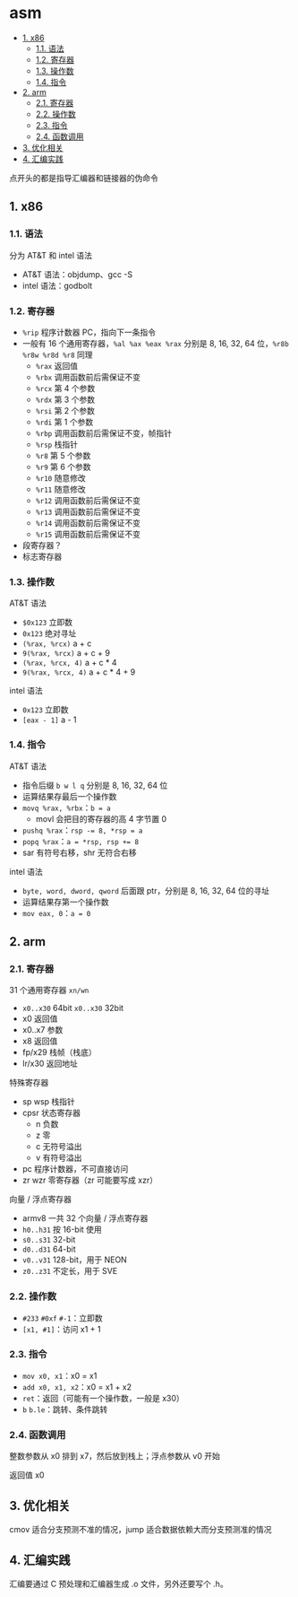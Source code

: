 # asm

- [1. x86](#1-x86)
  - [1.1. 语法](#11-语法)
  - [1.2. 寄存器](#12-寄存器)
  - [1.3. 操作数](#13-操作数)
  - [1.4. 指令](#14-指令)
- [2. arm](#2-arm)
  - [2.1. 寄存器](#21-寄存器)
  - [2.2. 操作数](#22-操作数)
  - [2.3. 指令](#23-指令)
  - [2.4. 函数调用](#24-函数调用)
- [3. 优化相关](#3-优化相关)
- [4. 汇编实践](#4-汇编实践)

点开头的都是指导汇编器和链接器的伪命令

## 1. x86

### 1.1. 语法

分为 AT&T 和 intel 语法

- AT&T 语法：objdump、gcc -S
- intel 语法：godbolt

### 1.2. 寄存器

- `%rip` 程序计数器 PC，指向下一条指令
- 一般有 16 个通用寄存器，`%al %ax %eax %rax` 分别是 8, 16, 32, 64 位，`%r8b %r8w %r8d %r8` 同理
  - `%rax` 返回值
  - `%rbx` 调用函数前后需保证不变
  - `%rcx` 第 4 个参数
  - `%rdx` 第 3 个参数
  - `%rsi` 第 2 个参数
  - `%rdi` 第 1 个参数
  - `%rbp` 调用函数前后需保证不变，帧指针
  - `%rsp` 栈指针
  - `%r8` 第 5 个参数
  - `%r9` 第 6 个参数
  - `%r10` 随意修改
  - `%r11` 随意修改
  - `%r12` 调用函数前后需保证不变
  - `%r13` 调用函数前后需保证不变
  - `%r14` 调用函数前后需保证不变
  - `%r15` 调用函数前后需保证不变
- 段寄存器？
- 标志寄存器

### 1.3. 操作数

AT&T 语法

- `$0x123` 立即数
- `0x123` 绝对寻址
- `(%rax, %rcx)` a + c
- `9(%rax, %rcx)` a + c + 9
- `(%rax, %rcx, 4)` a + c * 4
- `9(%rax, %rcx, 4)` a + c * 4 + 9

intel 语法

- `0x123` 立即数
- `[eax - 1]` a - 1

### 1.4. 指令

AT&T 语法

- 指令后缀 `b w l q` 分别是 8, 16, 32, 64 位
- 运算结果存最后一个操作数
- `movq %rax, %rbx`：`b = a`
  - movl 会把目的寄存器的高 4 字节置 0
- `pushq %rax`：`rsp -= 8, *rsp = a`
- `popq %rax`：`a = *rsp, rsp += 8`
- sar 有符号右移，shr 无符合右移

intel 语法

- `byte, word, dword, qword` 后面跟 ptr，分别是 8, 16, 32, 64 位的寻址
- 运算结果存第一个操作数
- `mov eax, 0`：`a = 0`

## 2. arm

### 2.1. 寄存器

31 个通用寄存器 `xn/wn`

- `x0..x30` 64bit `x0..x30` 32bit
- x0 返回值
- x0..x7 参数
- x8 返回值
- fp/x29 栈帧（栈底）
- lr/x30 返回地址

特殊寄存器

- sp wsp 栈指针
- cpsr 状态寄存器
  - n 负数
  - z 零
  - c 无符号溢出
  - v 有符号溢出
- pc 程序计数器，不可直接访问
- zr wzr 零寄存器（zr 可能要写成 xzr）

向量 / 浮点寄存器

- armv8 一共 32 个向量 / 浮点寄存器
- `h0..h31` 按 16-bit 使用
- `s0..s31` 32-bit
- `d0..d31` 64-bit
- `v0..v31` 128-bit，用于 NEON
- `z0..z31` 不定长，用于 SVE

### 2.2. 操作数

- `#233` `#0xf` `#-1`：立即数
- `[x1, #1]`：访问 x1 + 1

### 2.3. 指令

- `mov x0, x1`：x0 = x1
- `add x0, x1, x2`：x0 = x1 + x2
- `ret`：返回（可能有一个操作数，一般是 x30）
- `b` `b.le`：跳转、条件跳转

### 2.4. 函数调用

整数参数从 x0 排到 x7，然后放到栈上；浮点参数从 v0 开始

返回值 x0

## 3. 优化相关

cmov 适合分支预测不准的情况，jump 适合数据依赖大而分支预测准的情况

## 4. 汇编实践

汇编要通过 C 预处理和汇编器生成 .o 文件，另外还要写个 .h。
